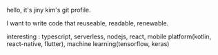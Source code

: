 hello, it's jiny kim's git profile.

I want to write code that reuseable, readable, renewable.

interesting :
typescript, serverless, nodejs, react, mobile platform(kotlin, react-native, flutter), machine learning(tensorflow, keras)
